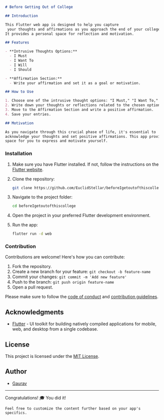
```markdown
# Before Getting Out of College

## Introduction

This Flutter web app is designed to help you capture
 your thoughts and affirmations as you approach the end of your college journey.
It provides a personal space for reflection and motivation.

## Features

- **Intrusive Thoughts Options:**
  - I Must
  - I Want To
  - I Will
  - I Should

- **Affirmation Section:**
  - Write your affirmation and set it as a goal or motivation.

## How to Use

1. Choose one of the intrusive thought options: "I Must," "I Want To," "I Will," or "I Should."
2. Write down your thoughts or reflections related to the chosen option.
3. Move to the Affirmation Section and write a positive affirmation.
4. Save your entries.

## Motivation

As you navigate through this crucial phase of life, it's essential to
acknowledge your thoughts and set positive affirmations. This app provides a private
space for you to express and motivate yourself.
```

### Installation

1. Make sure you have Flutter installed. If not, follow the instructions on the [Flutter website](https://flutter.dev/docs/get-started/install).

2. Clone the repository:

   ```bash
   git clone https://github.com/EuclidStellar/beforeIgetoutofthiscollege
   ```

3. Navigate to the project folder:

   ```bash
   cd beforeIgetoutofthiscollege
   ```

4. Open the project in your preferred Flutter development environment.

5. Run the app:

   ```bash
   flutter run -d web
   ```

### Contribution

Contributions are welcome! Here's how you can contribute:

1. Fork the repository.
2. Create a new branch for your feature: `git checkout -b feature-name`
3. Commit your changes: `git commit -m 'Add new feature'`
4. Push to the branch: `git push origin feature-name`
5. Open a pull request.

Please make sure to follow the [code of conduct](CODE_OF_CONDUCT.md) and [contribution guidelines](CONTRIBUTING.md).

## Acknowledgments

- [Flutter](https://flutter.dev/) - UI toolkit for building natively compiled applications for mobile, web, and desktop from a single codebase.

## License

This project is licensed under the [MIT License](LICENSE).

## Author

- [Gaurav](https://github.com/euclidstellar)

---

Congratulations! 🎓 You did it!
```
Feel free to customize the content further based on your app's specifics.
```
